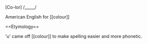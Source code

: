 [Co-lor] /_____/

American English for [[colour]]

==Etymology==

'u' came off [[colour]] to make spelling easier and more phonetic.